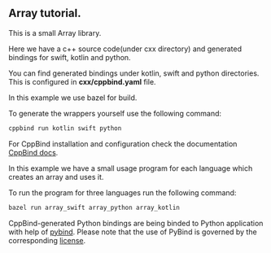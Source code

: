 ## Array tutorial.

This is a small Array library.

Here we have a c++ source code(under cxx directory) and generated bindings for swift, kotlin and python.

You can find generated bindings under kotlin, swift and python directories.
This is configured in **cxx/cppbind.yaml** file.

In this example we use bazel for build.

To generate the wrappers yourself use the following command:
 ```bash
 cppbind run kotlin swift python
 ```

For CppBind installation and configuration check the documentation [CppBind docs](https://iegen.picsart.com).

In this example we have a small usage program for each language which creates an array and uses it.

To run the program for three languages run the following command:
 ```bash
 bazel run array_swift array_python array_kotlin
 ```
 
CppBind-generated Python bindings are being binded to Python application with help of [pybind](https://github.com/pybind/pybind11). 
Please note that the use of PyBind is governed by the corresponding [license](https://github.com/pybind/pybind11/blob/master/LICENSE).
